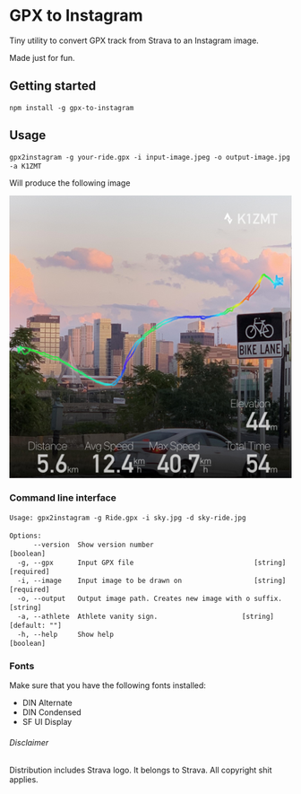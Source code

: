 # GPX to Instagram

Tiny utility to convert GPX track from Strava to an Instagram image.

Made just for fun. 

## Getting started

```shell
npm install -g gpx-to-instagram
```

## Usage
```shell
gpx2instagram -g your-ride.gpx -i input-image.jpeg -o output-image.jpg -a K1ZMT
```

Will produce the following image

![Image for Instagram](demo.jpg)

### Command line interface 

```
Usage: gpx2instagram -g Ride.gpx -i sky.jpg -d sky-ride.jpg

Options:
      --version  Show version number                                   [boolean]
  -g, --gpx      Input GPX file                              [string] [required]
  -i, --image    Input image to be drawn on                  [string] [required]
  -o, --output   Output image path. Creates new image with o suffix.    [string]
  -a, --athlete  Athlete vanity sign.                     [string] [default: ""]
  -h, --help     Show help                                             [boolean]
```

### Fonts

Make sure that you have the following fonts installed:

 - DIN Alternate
 - DIN Condensed
 - SF UI Display

###### Disclaimer

Distribution includes Strava logo. It belongs to Strava. 
All copyright shit applies.
